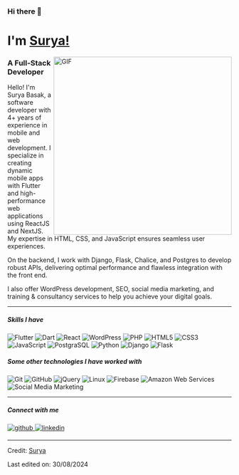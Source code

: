 ### Hi there 👋 
# I'm [Surya!](https://github.com/thesurjo) 

<img align="right" alt="GIF" height="400px" src="https://i.imgur.com/Qsr1aQY.png" />

### A Full-Stack Developer


Hello! I'm Surya Basak, a software developer with 4+ years of experience in mobile and web development. I specialize in creating dynamic mobile apps with Flutter and high-performance web applications using ReactJS and NextJS. My expertise in HTML, CSS, and JavaScript ensures seamless user experiences.

On the backend, I work with Django, Flask, Chalice, and Postgres to develop robust APIs, delivering optimal performance and flawless integration with the front end.

I also offer WordPress development, SEO, social media marketing, and training & consultancy services to help you achieve your digital goals.

---

##### Skills I have

![Flutter](https://img.shields.io/badge/-Flutter-000000?style=flat&logo=flutter)
![Dart](https://img.shields.io/badge/-Dart-000000?style=flat&logo=Dart)
![React](https://img.shields.io/badge/-React-000000?style=flat&logo=react)
![WordPress](https://img.shields.io/badge/-WordPress-000000?style=flat&logo=wordpress)
![PHP](https://img.shields.io/badge/-PHP-000000?style=flat&logo=PHP)
![HTML5](https://img.shields.io/badge/-HTML5-000000?style=flat&logo=HTML5)
![CSS3](https://img.shields.io/badge/-CSS3-000000?style=flat&logo=CSS3)
![JavaScript](https://img.shields.io/badge/-JavaScript-000000?style=flat&logo=JavaScript)
![PostgraSQL](https://img.shields.io/badge/-PostgraSQL-000000?style=flat&logo=postgresql)
![Python](https://img.shields.io/badge/-Python-000000?style=flat&logo=python)
![Django](https://img.shields.io/badge/-Django-000000?style=flat&logo=django)
![Flask](https://img.shields.io/badge/-Flask-000000?style=flat&logo=Flask)

##### Some other technologies I have worked with

![Git](https://img.shields.io/badge/-Git-222222?style=flat&logo=git&logoColor=F05032)
![GitHub](https://img.shields.io/badge/-GitHub-222222?style=flat&logo=github&logoColor=181717)
![jQuery](https://img.shields.io/badge/-jQuery-222222?style=flat&logo=jQuery&logoColor=0769AD)
![Linux](https://img.shields.io/badge/-Linux-222222?style=flat&logo=linux&logoColor=FCC624)
![Firebase](https://img.shields.io/badge/Firebase-222222?style=flat-square&logo=firebase)
![Amazon Web Services](https://img.shields.io/badge/-Amazon%20Web%20Services-222222?style=flat-square&logo=Amazon-Web-Service)
![Social Media Marketing](https://img.shields.io/badge/-Social%20Media%20Marketing-222222?style=flat-square&logo=Social-Media-Marketing)
<br/>

---

##### Connect with me
<div align="start">
<a href="https://github.com/thesurjo" target="_blank">
<img src=https://img.shields.io/badge/github-%2324292e.svg?&style=for-the-badge&logo=github&logoColor=white alt=github style="margin-bottom: 5px;" />
</a>
<a href="https://linkedin.com/in/suryabasak" target="_blank">
<img src=https://img.shields.io/badge/linkedin-%231E77B5.svg?&style=for-the-badge&logo=linkedin&logoColor=white alt=linkedin style="margin-bottom: 5px;" />
</a>
</div>  

---

Credit: [Surya](https://github.com/thesurjo)

Last edited on: 30/08/2024